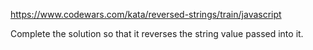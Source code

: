 https://www.codewars.com/kata/reversed-strings/train/javascript

Complete the solution so that it reverses the string value passed into it.

